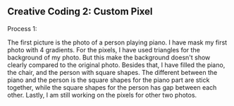 ## Creative Coding 2: Custom Pixel

Process 1:

The first picture is the photo of a person playing piano. I have mask my first photo with 4 gradients. For the pixels, I have used triangles for the background of my photo. But this make the background doesn't show clearly compared to the original photo. Besides that, I have filled the piano, the chair, and the person with square shapes. The different between the piano and the person is the square shapes for the piano part are stick together, while the square shapes for the person has gap between each other. Lastly, I am still working on the pixels for other two photos.